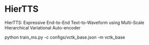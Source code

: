 # HierTTS
HierTTS: Expressive End-to-End Text-to-Waveform using Multi-Scale Hierarchical Variational Auto-encoder

python train_ms.py -c configs/vctk_base.json -m vctk_base